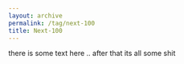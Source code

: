 ```yaml
---
layout: archive
permalink: /tag/next-100
title: Next-100
---
```


there is some text here .. after that its all some shit